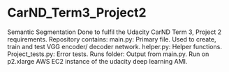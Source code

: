 # CarND_Term3_Project2
Semantic Segmentation
Done to fulfil the Udacity CarND Term 3, Project 2 requirements.
Repository contains:
main.py:  Primary file.  Used to create, train and test VGG encoder/ decoder network.
helper.py: Helper functions.
Project_tests.py: Error tests.
Runs folder:  Output from main.py.  Run on p2.xlarge AWS EC2 instance of the udacity deep learning AMI.
